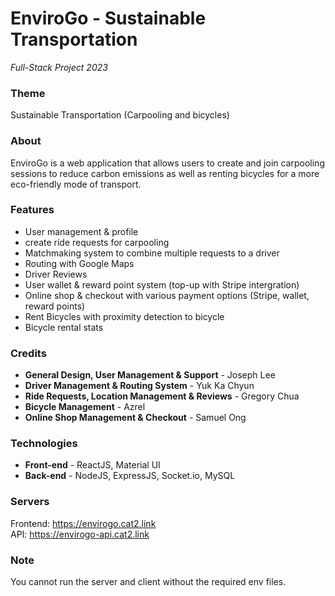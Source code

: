 # EnviroGo - Sustainable Transportation
*Full-Stack Project 2023*

### Theme
Sustainable Transportation (Carpooling and bicycles)

### About  
EnviroGo is a web application that allows users to create and join carpooling sessions to reduce carbon emissions as well as renting bicycles for a more eco-friendly mode of transport.

### Features
- User management & profile
- create ride requests for carpooling
- Matchmaking system to combine multiple requests to a driver
- Routing with Google Maps
- Driver Reviews
- User wallet & reward point system (top-up with Stripe intergration)
- Online shop & checkout with various payment options (Stripe, wallet, reward points)
- Rent Bicycles with proximity detection to bicycle
- Bicycle rental stats

### Credits
- **General Design, User Management & Support** - Joseph Lee
- **Driver Management & Routing System** - Yuk Ka Chyun
- **Ride Requests, Location Management & Reviews** - Gregory Chua
- **Bicycle Management** - Azrel
- **Online Shop Management & Checkout** - Samuel Ong

### Technologies
- **Front-end** - ReactJS, Material UI
- **Back-end** - NodeJS, ExpressJS, Socket.io, MySQL

### Servers
Frontend: https://envirogo.cat2.link  
API: https://envirogo-api.cat2.link

### Note
You cannot run the server and client without the required env files.
